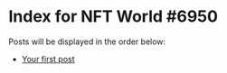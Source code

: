 # Index for NFT World #6950
Posts will be displayed in the order below:

- [Your first post](./001-first.md)

